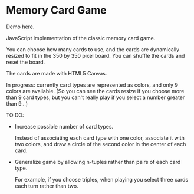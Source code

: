 Memory Card Game
================

Demo <a href='http://bebebebebe.herokuapp.com/memory'>here</a>.

JavaScript implementation of the classic memory card game.

You can choose how many cards to use, and the cards are dynamically resized to fit in the 350 by 350 pixel board. You can shuffle the cards and reset the board.

The cards are made with HTML5 Canvas.

In progress: currently card types are represented as colors, and only 9 colors are available. (So you can see the cards resize if you choose more than 9 card types, but you can't really play if you select a number greater than 9...)

TO DO:

* Increase possible number of card types.
  
  Instead of associating each card type with one color, associate it with two colors, and draw a circle of the second color in the center of each card.

* Generalize game by allowing n-tuples rather than pairs of each card type.
  
  For example, if you choose triples, when playing you select three cards each turn rather than two.